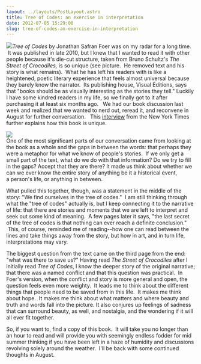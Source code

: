 ```yaml
---
layout: ../layouts/PostLayout.astro
title: Tree of Codes: an exercise in interpretation
date: 2012-07-05 15:29:00
slug: tree-of-codes-an-exercise-in-interpretation
---
```


  
[![](http://scholaristas.files.wordpress.com/2011/02/tree-of-codes.jpeg?w=490)](http://scholaristas.files.wordpress.com/2011/02/tree-of-codes.jpeg?w=490)_Tree of Codes_ by Jonathan Safran Foer was on my radar for a long time.  It was published in late 2010, but I knew that I wanted to read it with other people because it's die-cut structure, taken from Bruno Schultz's _The Street of Crocodiles,_ is so unique (see picture.  He removed text and his story is what remains).  What he has left his readers with is like a heightened, poetic literary experience that feels almost universal because they barely know the narrator.  Its publishing house, Visual Editions, says that "books should be as visually interesting as the stories they tell." Luckily I have some kindred readers in my life, so we finally got to it after purchasing it at least six months ago.   We had our book discussion last week and realized that we wanted to nerd out, reread it, and reconvene in August for further conversation.   This [interview](http://artsbeat.blogs.nytimes.com/2010/11/24/jonathan-safran-foers-book-as-art-object/) from the New York Times further explains how this book is unique.  
  
[![](http://1.bp.blogspot.com/-dppzwM81pww/T_Oe6p8NZDI/AAAAAAAAAso/i1GQsiqysRM/s200/mail.jpeg)](http://1.bp.blogspot.com/-dppzwM81pww/T_Oe6p8NZDI/AAAAAAAAAso/i1GQsiqysRM/s1600/mail.jpeg)  
One of the most significant parts of our conversation came from looking at the book as a whole and the gaps in between the words: that perhaps they were a metaphor for what we know of people's stories.  If we only get a small part of the text, what do we do with that information? Do we try to fill in the gaps? Accept that they are there? It made us think about whether we can we ever know the entire story of anything be it a historical event, a person's life, or anything in between.  
  
What pulled this together, though, was a statement in the middle of the story: "We find ourselves in the tree of codes."  I am still thinking through what the "tree of codes" actually is, but I keep connecting it to the narrative of life: that there are stories and moments that we are left to interpret and seek out some kind of meaning.  A few pages later it says, "the last secret of the tree of codes is that nothing can ever reach a definite conclusion."  This, of course, reminded me of reading--how one can read between the lines and take things away from the story, but how in art, and in turn life, interpretations may vary.  
  
The biggest question from the text came on the third page from the end: "what was there to save us?" Having read _The Street of Crocodiles_ after I initially read _Tree of Codes_, I know the deeper story of the original narrative; that there was a named conflict and that this question was practical.  In Foer's version, when the conflict and story is more general and open, the question feels even more weighty.  It leads me to think about the different things that people need to be saved from in this life.  It makes me think about hope.  It makes me think about what matters and where beauty and truth and words fall into the picture. It also conjures up feelings of sadness that can surround beauty, as well, and nostalgia, and the wondering if it will all ever fit together.  
  
So, if you want to, find a copy of this book.  It will take you no longer than an hour to read and will provide you with seemingly endless fodder for mid summer thinking if you have been left in a haze of humidity and discussions revolving solely around the weather.  I'll be back with some continued thoughts in August.